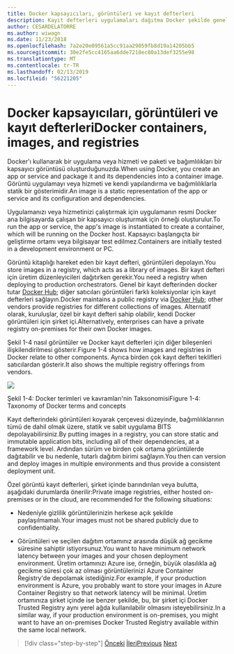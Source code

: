 ```yaml
---
title: Docker kapsayıcıları, görüntüleri ve kayıt defterleri
description: Kayıt defterleri uygulamaları dağıtma Docker şekilde genel play önemli bir rol öğrenin.
author: CESARDELATORRE
ms.author: wiwagn
ms.date: 11/23/2018
ms.openlocfilehash: 7a2e20e09561a5cc91aa29059fb8d19a14205bb5
ms.sourcegitcommit: 30e2fe5cc4165aa6dde7218ec80a13def3255e98
ms.translationtype: MT
ms.contentlocale: tr-TR
ms.lasthandoff: 02/13/2019
ms.locfileid: "56221205"
---
```

# <a name="docker-containers-images-and-registries"></a><span data-ttu-id="d7500-103">Docker kapsayıcıları, görüntüleri ve kayıt defterleri</span><span class="sxs-lookup"><span data-stu-id="d7500-103">Docker containers, images, and registries</span></span>

<span data-ttu-id="d7500-104">Docker'ı kullanarak bir uygulama veya hizmeti ve paketi ve bağımlılıkları bir kapsayıcı görüntüsü oluşturduğunuzda.</span><span class="sxs-lookup"><span data-stu-id="d7500-104">When using Docker, you create an app or service and package it and its dependencies into a container image.</span></span> <span data-ttu-id="d7500-105">Görüntü uygulamayı veya hizmeti ve kendi yapılandırma ve bağımlılıklarla statik bir gösterimidir.</span><span class="sxs-lookup"><span data-stu-id="d7500-105">An image is a static representation of the app or service and its configuration and dependencies.</span></span>

<span data-ttu-id="d7500-106">Uygulamanızı veya hizmetinizi çalıştırmak için uygulamanın resmi Docker ana bilgisayarda çalışan bir kapsayıcı oluşturmak için örneği oluşturulur.</span><span class="sxs-lookup"><span data-stu-id="d7500-106">To run the app or service, the app's image is instantiated to create a container, which will be running on the Docker host.</span></span> <span data-ttu-id="d7500-107">Kapsayıcı başlangıçta bir geliştirme ortamı veya bilgisayar test edilmez.</span><span class="sxs-lookup"><span data-stu-id="d7500-107">Containers are initially tested in a development environment or PC.</span></span>

<span data-ttu-id="d7500-108">Görüntü kitaplığı hareket eden bir kayıt defteri, görüntüleri depolayın.</span><span class="sxs-lookup"><span data-stu-id="d7500-108">You store images in a registry, which acts as a library of images.</span></span> <span data-ttu-id="d7500-109">Bir kayıt defteri için üretim düzenleyicileri dağıtırken gerekir.</span><span class="sxs-lookup"><span data-stu-id="d7500-109">You need a registry when deploying to production orchestrators.</span></span> <span data-ttu-id="d7500-110">Genel bir kayıt defterinden docker tutar [Docker Hub](https://hub.docker.com/); diğer satıcıları görüntüleri farklı koleksiyonlar için kayıt defterleri sağlayın.</span><span class="sxs-lookup"><span data-stu-id="d7500-110">Docker maintains a public registry via [Docker Hub](https://hub.docker.com/); other vendors provide registries for different collections of images.</span></span> <span data-ttu-id="d7500-111">Alternatif olarak, kuruluşlar, özel bir kayıt defteri sahip olabilir, kendi Docker görüntüleri için şirket içi.</span><span class="sxs-lookup"><span data-stu-id="d7500-111">Alternatively, enterprises can have a private registry on-premises for their own Docker images.</span></span>

<span data-ttu-id="d7500-112">Şekil 1-4 nasıl görüntüler ve Docker kayıt defterleri için diğer bileşenleri ilişkilendirilmesi gösterir.</span><span class="sxs-lookup"><span data-stu-id="d7500-112">Figure 1-4 shows how images and registries in Docker relate to other components.</span></span> <span data-ttu-id="d7500-113">Ayrıca birden çok kayıt defteri teklifleri satıcılardan gösterir.</span><span class="sxs-lookup"><span data-stu-id="d7500-113">It also shows the multiple registry offerings from vendors.</span></span>

![](./media/image4.png)

<span data-ttu-id="d7500-114">Şekil 1-4: Docker terimleri ve kavramları'nin Taksonomisi</span><span class="sxs-lookup"><span data-stu-id="d7500-114">Figure 1-4: Taxonomy of Docker terms and concepts</span></span>

<span data-ttu-id="d7500-115">Kayıt defterindeki görüntüleri koyarak çerçevesi düzeyinde, bağımlılıklarının tümü de dahil olmak üzere, statik ve sabit uygulama BITS depolayabilirsiniz.</span><span class="sxs-lookup"><span data-stu-id="d7500-115">By putting images in a registry, you can store static and immutable application bits, including all of their dependencies, at a framework level.</span></span> <span data-ttu-id="d7500-116">Ardından sürüm ve birden çok ortama görüntülerde dağıtabilir ve bu nedenle, tutarlı dağıtım birimi sağlayın.</span><span class="sxs-lookup"><span data-stu-id="d7500-116">You then can version and deploy images in multiple environments and thus provide a consistent deployment unit.</span></span>

<span data-ttu-id="d7500-117">Özel görüntü kayıt defterleri, şirket içinde barındırılan veya bulutta, aşağıdaki durumlarda önerilir:</span><span class="sxs-lookup"><span data-stu-id="d7500-117">Private image registries, either hosted on-premises or in the cloud, are recommended for the following situations:</span></span>

-   <span data-ttu-id="d7500-118">Nedeniyle gizlilik görüntülerinizin herkese açık şekilde paylaşılmamalı.</span><span class="sxs-lookup"><span data-stu-id="d7500-118">Your images must not be shared publicly due to confidentiality.</span></span>

-   <span data-ttu-id="d7500-119">Görüntüleri ve seçilen dağıtım ortamınız arasında düşük ağ gecikme süresine sahiptir istiyorsunuz.</span><span class="sxs-lookup"><span data-stu-id="d7500-119">You want to have minimum network latency between your images and your chosen deployment environment.</span></span> <span data-ttu-id="d7500-120">Üretim ortamınızı Azure ise, örneğin, büyük olasılıkla ağ gecikme süresi çok az olması görüntülerinizi Azure Container Registry'de depolamak istediğiniz.</span><span class="sxs-lookup"><span data-stu-id="d7500-120">For example, if your production environment is Azure, you probably want to store your images in Azure Container Registry so that network latency will be minimal.</span></span> <span data-ttu-id="d7500-121">Üretim ortamınıza şirket içinde ise benzer şekilde, bu, bir şirket içi Docker Trusted Registry aynı yerel ağda kullanılabilir olmasını isteyebilirsiniz.</span><span class="sxs-lookup"><span data-stu-id="d7500-121">In a similar way, if your production environment is on-premises, you might want to have an on-premises Docker Trusted Registry available within the same local network.</span></span>

>[!div class="step-by-step"]
><span data-ttu-id="d7500-122">[Önceki](docker-terminology.md)
>[İleri](road-to-modern-applications-based-on-containers.md)</span><span class="sxs-lookup"><span data-stu-id="d7500-122">[Previous](docker-terminology.md)
[Next](road-to-modern-applications-based-on-containers.md)</span></span>
